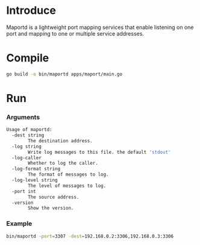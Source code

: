 
# Introduce

Maportd is a lightweight port mapping services that enable listening on one port and mapping to one or multiple service addresses.

# Compile

```bash
go build -o bin/maportd apps/maport/main.go
```

# Run

### Arguments

```bash
Usage of maportd:
  -dest string
        The destination address.
  -log string
        Write log messages to this file. the default 'stdout'
  -log-caller
        Whether to log the caller.
  -log-format string
        The format of messages to log.
  -log-level string
        The level of messages to log.
  -port int
        The source address.
  -version
        Show the version.
```

### Example

```bash
bin/maportd -port=3307 -dest=192.168.0.2:3306,192.168.0.3:3306
```